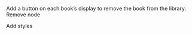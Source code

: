 Add a button on each book’s display to remove the book from the library.
    Remove node


Add styles